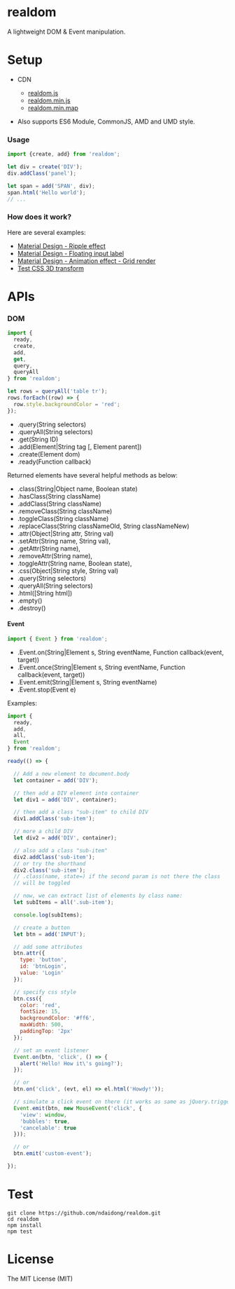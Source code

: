 # realdom
A lightweight DOM & Event manipulation.

# Setup

- CDN

  - [realdom.js](https://rawgit.com/SaulDoesCode/realdom/master/dist/realdom.js)
  - [realdom.min.js](https://rawgit.com/SaulDoesCode/realdom/master/dist/realdom.min.js)
  - [realdom.min.map](https://rawgit.com/SaulDoesCode/realdom/master/dist/realdom.min.map)

- Also supports ES6 Module, CommonJS, AMD and UMD style.

### Usage

```js
import {create, add} from 'realdom';

let div = create('DIV');
div.addClass('panel');

let span = add('SPAN', div);
span.html('Hello world');
// ...

```

### How does it work?

Here are several examples:

- [Material Design - Ripple effect](https://codepen.io/ndaidong/full/VbNPBa/)
- [Material Design - Floating input label](https://codepen.io/ndaidong/full/NjmYrj/)
- [Material Design - Animation effect - Grid render](https://codepen.io/ndaidong/full/WjqbjJ/)
- [Test CSS 3D transform](https://codepen.io/ndaidong/pen/JRmXvZ)


# APIs

### DOM

```js
import {
  ready,
  create,
  add,
  get,
  query,
  queryAll
} from 'realdom';

let rows = queryAll('table tr');
rows.forEach((row) => {
  row.style.backgroundColor = 'red';
});

```

 - .query(String selectors)
 - .queryAll(String selectors)
 - .get(String ID)
 - .add(Element|String tag [, Element parent])
 - .create(Element dom)
 - .ready(Function callback)

Returned elements have several helpful methods as below:
 - .class(String|Object name, Boolean state)
 - .hasClass(String className)
 - .addClass(String className)
 - .removeClass(String className)
 - .toggleClass(String className)
 - .replaceClass(String classNameOld, String classNameNew)
 - .attr(Object|String attr, String val)
 - .setAttr(String name, String val),
 - .getAttr(String name),
 - .removeAttr(String name),
 - .toggleAttr(String name, Boolean state),
 - .css(Object|String style, String val)
 - .query(String selectors)
 - .queryAll(String selectors)
 - .html([String html])
 - .empty()
 - .destroy()

#### Event

```js
import { Event } from 'realdom';
```

- .Event.on(String|Element s, String eventName, Function callback(event, target))
- .Event.once(String|Element s, String eventName, Function callback(event, target))
- .Event.emit(String|Element s, String eventName)
- .Event.stop(Event e)

Examples:

```js
import {
  ready,
  add,
  all,
  Event
} from 'realdom';

ready(() => {

  // Add a new element to document.body
  let container = add('DIV');

  // then add a DIV element into container
  let div1 = add('DIV', container);

  // then add a class "sub-item" to child DIV
  div1.addClass('sub-item');

  // more a child DIV
  let div2 = add('DIV', container);

  // also add a class "sub-item"
  div2.addClass('sub-item');
  // or try the shorthand
  div2.class('sub-item');
  // .class(name, state=) if the second param is not there the class
  // will be toggled

  // now, we can extract list of elements by class name:
  let subItems = all('.sub-item');

  console.log(subItems);

  // create a button
  let btn = add('INPUT');

  // add some attributes
  btn.attr({
    type: 'button',
    id: 'btnLogin',
    value: 'Login'
  });

  // specify css style
  btn.css({
    color: 'red',
    fontSize: 15,
    backgroundColor: '#ff6',
    maxWidth: 500,
    paddingTop: '2px'
  });

  // set an event listener
  Event.on(btn, 'click', () => {
    alert('Hello! How it\'s going?');
  });

  // or
  btn.on('click', (evt, el) => el.html('Howdy!'));

  // simulate a click event on there (it works as same as jQuery.trigger method)
  Event.emit(btn, new MouseEvent('click', {
    'view': window,
    'bubbles': true,
    'cancelable': true
  }));

  // or
  btn.emit('custom-event');

});
```


# Test

```
git clone https://github.com/ndaidong/realdom.git
cd realdom
npm install
npm test
```



# License

The MIT License (MIT)
